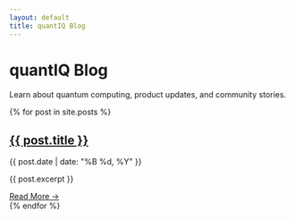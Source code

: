 ```yaml
---
layout: default
title: quantIQ Blog
---
```


# quantIQ Blog

Learn about quantum computing, product updates, and community stories.

<div class="posts">
  {% for post in site.posts %}
    <article class="post">
      <h2><a href="{{ post.url }}">{{ post.title }}</a></h2>
      <p class="post-meta">{{ post.date | date: "%B %d, %Y" }}</p>
      <p>{{ post.excerpt }}</p>
      <a href="{{ post.url }}" class="read-more">Read More →</a>
    </article>
  {% endfor %}
</div>
